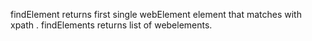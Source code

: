 

findElement returns first single webElement element that matches with xpath .
findElements returns list of webelements.
 
 
